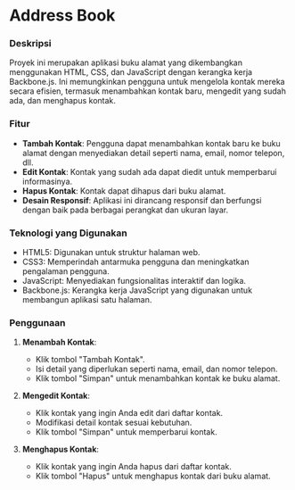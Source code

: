 # Address Book

### Deskripsi

Proyek ini merupakan aplikasi buku alamat yang dikembangkan menggunakan HTML, CSS, dan JavaScript dengan kerangka kerja Backbone.js. Ini memungkinkan pengguna untuk mengelola kontak mereka secara efisien, termasuk menambahkan kontak baru, mengedit yang sudah ada, dan menghapus kontak.

### Fitur

- **Tambah Kontak**: Pengguna dapat menambahkan kontak baru ke buku alamat dengan menyediakan detail seperti nama, email, nomor telepon, dll.
- **Edit Kontak**: Kontak yang sudah ada dapat diedit untuk memperbarui informasinya.
- **Hapus Kontak**: Kontak dapat dihapus dari buku alamat.
- **Desain Responsif**: Aplikasi ini dirancang responsif dan berfungsi dengan baik pada berbagai perangkat dan ukuran layar.

### Teknologi yang Digunakan

- HTML5: Digunakan untuk struktur halaman web.
- CSS3: Memperindah antarmuka pengguna dan meningkatkan pengalaman pengguna.
- JavaScript: Menyediakan fungsionalitas interaktif dan logika.
- Backbone.js: Kerangka kerja JavaScript yang digunakan untuk membangun aplikasi satu halaman.

### Penggunaan

1. **Menambah Kontak**:
   - Klik tombol "Tambah Kontak".
   - Isi detail yang diperlukan seperti nama, email, dan nomor telepon.
   - Klik tombol "Simpan" untuk menambahkan kontak ke buku alamat.

2. **Mengedit Kontak**:
   - Klik kontak yang ingin Anda edit dari daftar kontak.
   - Modifikasi detail kontak sesuai kebutuhan.
   - Klik tombol "Simpan" untuk memperbarui kontak.

3. **Menghapus Kontak**:
   - Klik kontak yang ingin Anda hapus dari daftar kontak.
   - Klik tombol "Hapus" untuk menghapus kontak dari buku alamat.

